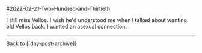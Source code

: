 #2022-02-21-Two-Hundred-and-Thirtieth

I still miss Vellos.  I wish he'd understood me when I talked about wanting old Vellos back.  I wanted an asexual connection.

---
Back to [[day-post-archive]]